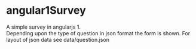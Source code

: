 # angular1Survey
A simple survey in angularjs 1.<br>
Depending upon the type of question in json format the form is shown. For layout of json data see data/question.json
